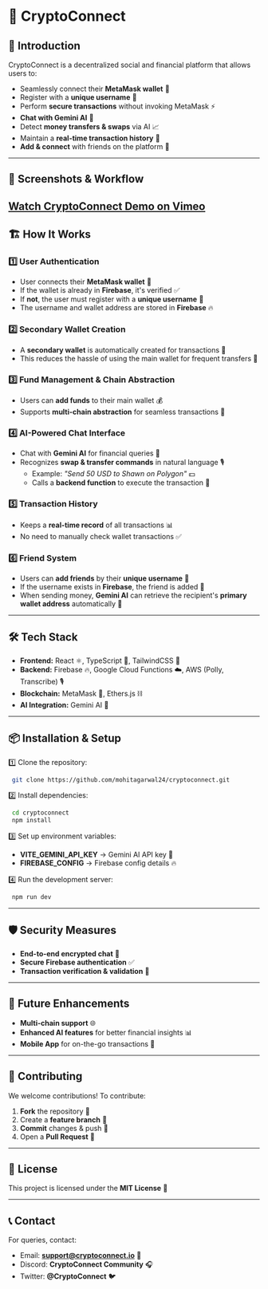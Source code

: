# 🚀 CryptoConnect

## 🔗 Introduction
CryptoConnect is a decentralized social and financial platform that allows users to:
- Seamlessly connect their **MetaMask wallet** 🦊
- Register with a **unique username** 📛
- Perform **secure transactions** without invoking MetaMask ⚡
- **Chat with Gemini AI** 💬
- Detect **money transfers & swaps** via AI 📈
- Maintain a **real-time transaction history** 📜
- **Add & connect** with friends on the platform 👥

---

## 📸 Screenshots & Workflow

[Watch CryptoConnect Demo on Vimeo](https://vimeo.com/1052683850)
---

## 🏗️ How It Works

### 1️⃣ **User Authentication**
- User connects their **MetaMask wallet** 🦊
- If the wallet is already in **Firebase**, it's verified ✅
- If **not**, the user must register with a **unique username** 📛
- The username and wallet address are stored in **Firebase** 🔥

### 2️⃣ **Secondary Wallet Creation**
- A **secondary wallet** is automatically created for transactions 🔐
- This reduces the hassle of using the main wallet for frequent transfers 🎯

### 3️⃣ **Fund Management & Chain Abstraction**
- Users can **add funds** to their main wallet 💰
- Supports **multi-chain abstraction** for seamless transactions 🔄

### 4️⃣ **AI-Powered Chat Interface**
- Chat with **Gemini AI** for financial queries 🤖
- Recognizes **swap & transfer commands** in natural language 🎙️
  - Example: *"Send 50 USD to Shawn on Polygon"* 💵
  - Calls a **backend function** to execute the transaction 🔄

### 5️⃣ **Transaction History**
- Keeps a **real-time record** of all transactions 📊
- No need to manually check wallet transactions ✅

### 6️⃣ **Friend System**
- Users can **add friends** by their **unique username** 🤝
- If the username exists in **Firebase**, the friend is added 👥
- When sending money, **Gemini AI** can retrieve the recipient's **primary wallet address** automatically 🏦

---

## 🛠️ Tech Stack

- **Frontend:** React ⚛️, TypeScript 📝, TailwindCSS 🎨
- **Backend:** Firebase 🔥, Google Cloud Functions ☁️, AWS (Polly, Transcribe) 🎙️
- **Blockchain:** MetaMask 🦊, Ethers.js ⛓️
- **AI Integration:** Gemini AI 🤖

---

## 📦 Installation & Setup

1️⃣ Clone the repository:
```bash
 git clone https://github.com/mohitagarwal24/cryptoconnect.git
```

2️⃣ Install dependencies:
```bash
 cd cryptoconnect
 npm install
```

3️⃣ Set up environment variables:
- **VITE_GEMINI_API_KEY** → Gemini AI API key 🔑
- **FIREBASE_CONFIG** → Firebase config details 🔥

4️⃣ Run the development server:
```bash
 npm run dev
```

---

## 🛡️ Security Measures
- **End-to-end encrypted chat** 🔐
- **Secure Firebase authentication** ✅
- **Transaction verification & validation** 🔄

---

## 🎯 Future Enhancements
- **Multi-chain support** 🌐
- **Enhanced AI features** for better financial insights 📊
- **Mobile App** for on-the-go transactions 📱

---

## 🤝 Contributing
We welcome contributions! To contribute:
1. **Fork** the repository 🍴
2. Create a **feature branch** 🔀
3. **Commit** changes & push 📌
4. Open a **Pull Request** 🚀

---

## 📜 License
This project is licensed under the **MIT License** 📜

---

## 📞 Contact
For queries, contact:
- Email: **support@cryptoconnect.io** 📧
- Discord: **CryptoConnect Community** 🎧
- Twitter: **@CryptoConnect** 🐦

